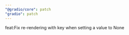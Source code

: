 ```yaml
---
"@gradio/core": patch
"gradio": patch
---
```


feat:Fix re-rendering with key when setting a value to None
